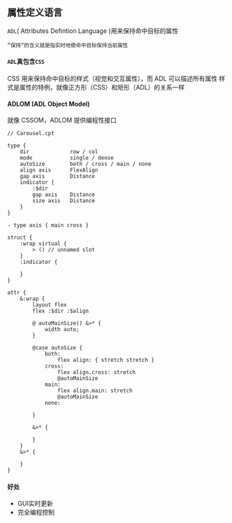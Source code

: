 ## 属性定义语言

`ADL`( Attributes Defintion Language )用来保持命中目标的属性

    ”保持“的含义就是指实时地使命中目标保持当前属性

#### `ADL`真包含`CSS`

CSS 用来保持命中目标的样式（视觉和交互属性），而 ADL 可以描述所有属性
样式是属性的特例，就像正方形（CSS）和矩形（ADL）的关系一样

#### ADLOM (ADL Object Model)

就像 CSSOM，ADLOM 提供编程性接口

```
// Carousel.cpt

type {
    dir             row / col
    mode            single / dense
    autoSize        both / cross / main / none
    align axis      FlexAlign
    gap axis        Distance
    indicator {
        :$dir
        gap axis    Distance
        size axis   Distance
    }
}

- type axis { main cross }

struct {
    :wrap virtual {
        > () // unnamed slot
    }
    :indicator {

    }
}

attr {
    &:wrap {
        layout flex
        flex :$dir :$align

        @ autoMainSize() &>* {
            width auto;
        }

        @case autoSize {
            both:
                flex align: { stretch stretch }
            cross:
                flex align.cross: stretch
                @autoMainSize
            main:
                flex align.main: stretch
                @autoMainSize
            none:

        }

        &>* {

        }
    }
    &>* {

    }
}

```

#### 好处

+ GUI实时更新
+ 完全编程控制

